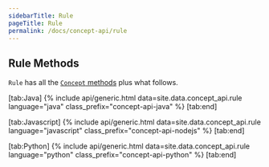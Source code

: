 ```yaml
---
sidebarTitle: Rule
pageTitle: Rule
permalink: /docs/concept-api/rule
---
```


## Rule Methods
`Rule` has all the [`Concept` methods](/docs/concept-api/concept) plus what follows.

<div class="tabs light" data-no-parse>

[tab:Java]
{% include api/generic.html data=site.data.concept_api.rule language="java" class_prefix="concept-api-java" %}
[tab:end]

[tab:Javascript]
{% include api/generic.html data=site.data.concept_api.rule language="javascript" class_prefix="concept-api-nodejs" %}
[tab:end]

[tab:Python]
{% include api/generic.html data=site.data.concept_api.rule language="python" class_prefix="concept-api-python" %}
[tab:end]

</div>